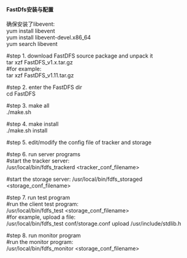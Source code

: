 #### FastDfs安装与配置  

确保安装了libevent:  
yum install libevent  
yum install libevent-devel.x86_64  
yum search libevent  

#step 1. download FastDFS source package and unpack it  
tar xzf FastDFS_v1.x.tar.gz  
#for example:  
tar xzf FastDFS_v1.11.tar.gz  

#step 2. enter the FastDFS dir  
cd FastDFS  

#step 3. make all  
./make.sh  

#step 4. make install  
./make.sh install  

#step 5. edit/modify the config file of tracker and storage  

#step 6. run server programs  
#start the tracker server:  
/usr/local/bin/fdfs_trackerd <tracker_conf_filename>  

#start the storage server:
/usr/local/bin/fdfs_storaged <storage_conf_filename>  

#step 7. run test program  
#run the client test program:  
/usr/local/bin/fdfs_test <storage_conf_filename> <operation>  
#for example, upload a file:  
/usr/local/bin/fdfs_test conf/storage.conf upload /usr/include/stdlib.h     

#step 8. run monitor program    
#run the monitor program:    
/usr/local/bin/fdfs_monitor <storage_conf_filename>  
